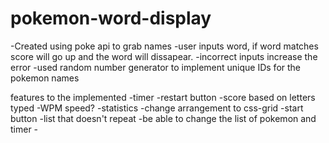 # pokemon-word-display

-Created using poke api to grab names
-user inputs word, if word matches score will go up and the word will dissapear.
-incorrect inputs increase the error
-used random number generator to implement unique IDs for the pokemon names

features to the implemented
-timer
-restart button
-score based on letters typed
-WPM speed?
-statistics
-change arrangement to css-grid
-start button
-list that doesn't repeat
-be able to change the list of pokemon and timer -
